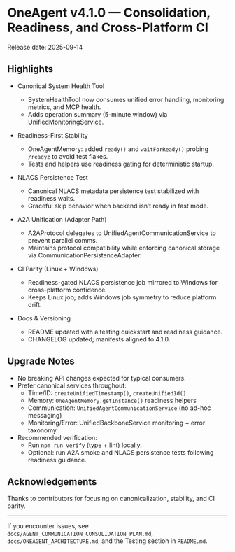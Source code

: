 ﻿# OneAgent v4.1.0 — Consolidation, Readiness, and Cross-Platform CI

Release date: 2025-09-14

## Highlights

- Canonical System Health Tool
  - SystemHealthTool now consumes unified error handling, monitoring metrics, and MCP health.
  - Adds operation summary (5-minute window) via UnifiedMonitoringService.

- Readiness-First Stability
  - OneAgentMemory: added `ready()` and `waitForReady()` probing `/readyz` to avoid test flakes.
  - Tests and helpers use readiness gating for deterministic startup.

- NLACS Persistence Test
  - Canonical NLACS metadata persistence test stabilized with readiness waits.
  - Graceful skip behavior when backend isn’t ready in fast mode.

- A2A Unification (Adapter Path)
  - A2AProtocol delegates to UnifiedAgentCommunicationService to prevent parallel comms.
  - Maintains protocol compatibility while enforcing canonical storage via CommunicationPersistenceAdapter.

- CI Parity (Linux + Windows)
  - Readiness-gated NLACS persistence job mirrored to Windows for cross-platform confidence.
  - Keeps Linux job; adds Windows job symmetry to reduce platform drift.

- Docs & Versioning
  - README updated with a testing quickstart and readiness guidance.
  - CHANGELOG updated; manifests aligned to 4.1.0.

## Upgrade Notes

- No breaking API changes expected for typical consumers.
- Prefer canonical services throughout:
  - Time/ID: `createUnifiedTimestamp()`, `createUnifiedId()`
  - Memory: `OneAgentMemory.getInstance()` readiness helpers
  - Communication: `UnifiedAgentCommunicationService` (no ad-hoc messaging)
  - Monitoring/Error: UnifiedBackboneService monitoring + error taxonomy
- Recommended verification:
  - Run `npm run verify` (type + lint) locally.
  - Optional: run A2A smoke and NLACS persistence tests following readiness guidance.

## Acknowledgements

Thanks to contributors for focusing on canonicalization, stability, and CI parity.

---

If you encounter issues, see `docs/AGENT_COMMUNICATION_CONSOLIDATION_PLAN.md`, `docs/ONEAGENT_ARCHITECTURE.md`, and the Testing section in `README.md`.
